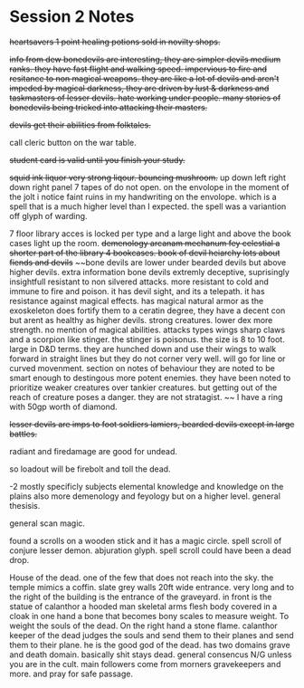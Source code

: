 # Session 2 Notes

~~heartsavers 1 point healing potions sold in novilty shops.~~

~~info from dew bonedevils are interesting, they are simpler devils medium ranks. they have fast flight and walking speed. impervious to fire and resitance to non magical weapons. they are like a lot of devils and aren't impeded by magical darkness, they are driven by lust & darkness and taskmasters of lesser devils. hate working under people. many stories of bonedevils being tricked into attacking their masters.~~

~~devils get their abilities from folktales.~~

call cleric button on the war table. 

~~student card is valid until you finish your study.~~

~~squid ink liquor very strong liqour.
bouncing mushroom.~~
up down left right down right panel 
7 tapes of do not open. on the envolope
in the moment of the jolt i notice faint ruins in my handwriting on the envolope. which is a spell that is a much higher level than I expected. the spell was a variantion off glyph of warding. 


7 floor library 
acces is locked per type
and a large light and above the book cases light up the room.
~~demenology arcanam mechanum fey celestial
a shorter part of the library 4 bookcases.
book of devil heiarchy
lots about fiends and devils~~
~~bone devils are lower under bearded devils
but above higher devils.
extra information bone devils extremly deceptive, suprisingly insightfull resistant to non silvered attacks. more resistant to cold and immune to fire and poison. it has devil sight, and its a telepath. it has resistance against magical effects. has magical natural armor as the exoskeleton does fortify them to a ceratin degree, they have a decent con but arent as healthy as higher devils. strong creatures. lower dex more strength. 
no mention of magical abilities.
attacks types wings sharp claws and a scorpion like stinger. 
the stinger is poisonus. the size is 8 to 10 foot. large in D&D terms.
they are hunched down and use their wings to walk forward in straight lines but they do not corner very well. will go for line or curved movenment. section on notes of behaviour
they are noted to be smart enough to destingous more potent enemies. they have been noted to prioritize weaker creatures over tankier creatures. but getting out of the reach of creature poses a danger. they are not stratagist. ~~
I have a ring with 50gp worth of diamond.

~~lesser devils are imps to foot soldiers lamiers, bearded devils except in large battles.~~

radiant and firedamage are good for undead.


so loadout will be firebolt and toll the dead. 

-2 mostly specificly subjects elemental knowledge and knowledge on the plains also more demenology and feyology but on a higher level. general thesisis. 

general scan magic. 

found a scrolls on  a wooden stick and it has a magic circle.
spell scroll of conjure lesser demon. 
abjuration glyph. 
spell scroll could have been a dead drop.

House of the dead. one of the few that does not reach into the sky. 
the temple mimics a coffin. slate grey walls 20ft wide entrance.  very long and to the right of the building is the entrance of the graveyard. in front is the statue of calanthor a hooded man skeletal arms flesh body covered in a cloak in one hand a bone that becomes bony scales to measure weight. To weight the souls of the dead. On the right hand a stone flame. calanthor keeper of the dead judges the souls and send them to their planes and send them to their plane. he is the good god of the dead. has two domains grave and death domain. basically shit stays dead. general consencus N/G unless you are in the cult.
main followers come from morners gravekeepers and more. and pray for safe passage. 
